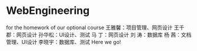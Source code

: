 WebEngineering
==============

for the homework of our optional course
王雅馨：项目管理、网页设计
王千郡：网页设计
孙华松：UI设计、测试
马  丁：网页设计
刘  涛：数据库
杨  茜：文档管理、UI设计
李晓宇：数据库、测试
Here we go!
